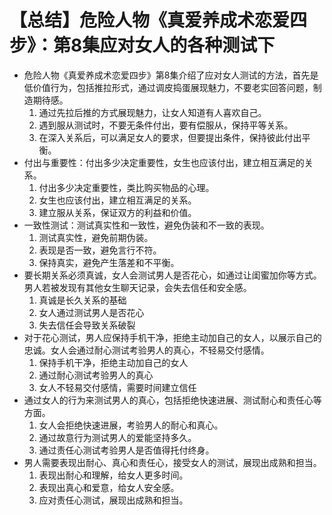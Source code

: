 # 【总结】危险人物《真爱养成术恋爱四步》：第8集应对女人的各种测试下

-   危险人物《真爱养成术恋爱四步》第8集介绍了应对女人测试的方法，首先是低价值行为，包括推拉形式，通过调皮捣蛋展现魅力，不要老实回答问题，制造期待感。
    1.  通过先拉后推的方式展现魅力，让女人知道有人喜欢自己。
    2.  遇到服从测试时，不要无条件付出，要有偿服从，保持平等关系。
    3.  在深入关系后，可以满足女人的要求，但要提出条件，保持彼此付出平衡。
-   付出与重要性：付出多少决定重要性，女生也应该付出，建立相互满足的关系。
    1.  付出多少决定重要性，类比购买物品的心理。
    2.  女生也应该付出，建立相互满足的关系。
    3.  建立服从关系，保证双方的利益和价值。
-   一致性测试：测试真实性和一致性，避免伪装和不一致的表现。
    1.  测试真实性，避免前期伪装。
    2.  表现是否一致，避免言行不符。
    3.  保持真实，避免产生落差和不平衡。
-   要长期关系必须真诚，女人会测试男人是否花心，如通过让闺蜜加你等方式。男人若被发现有其他女生聊天记录，会失去信任和安全感。
    1.  真诚是长久关系的基础
    2.  女人通过测试男人是否花心
    3.  失去信任会导致关系破裂
-   对于花心测试，男人应保持手机干净，拒绝主动加自己的女人，以展示自己的忠诚。女人会通过耐心测试考验男人的真心，不轻易交付感情。
    1.  保持手机干净，拒绝主动加自己的女人
    2.  通过耐心测试考验男人的真心
    3.  女人不轻易交付感情，需要时间建立信任
-   通过女人的行为来测试男人的真心，包括拒绝快速进展、测试耐心和责任心等方面。
    1.  女人会拒绝快速进展，考验男人的耐心和真心。
    2.  通过故意行为测试男人的爱能坚持多久。
    3.  通过责任心测试考验男人是否值得托付终身。
-   男人需要表现出耐心、真心和责任心，接受女人的测试，展现出成熟和担当。
    1.  表现出耐心和理解，给女人更多时间。
    2.  表现出真心和爱意，给女人安全感。
    3.  应对责任心测试，展现出成熟和担当。